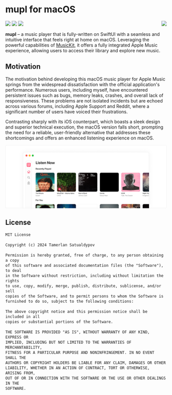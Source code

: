 # mupl for macOS

<img align="right" src="https://github.com/mupl-app/mupl-macos/blob/feature/readme/.github/resources/logo.png?raw=true" height="128">

![](https://img.shields.io/badge/platform-macOS-blue)
![](https://img.shields.io/github/v/release/mupl-app/mupl-macos)
![](https://img.shields.io/github/downloads/mupl-app/mupl-macos/total?style=social)

**mupl** – a music player that is fully-written on SwiftUI with a seamless and intuitive interface that feels right at home on macOS. Leveraging the powerful capabilities of [MusicKit](https://developer.apple.com/musickit/), it offers a fully integrated Apple Music experience, allowing users to access their library and explore new music.

## Motivation

The motivation behind developing this macOS music player for Apple Music springs from the widespread dissatisfaction with the official application's performance. Numerous users, including myself, have encountered persistent issues such as bugs, memory leaks, crashes, and overall lack of responsiveness. These problems are not isolated incidents but are echoed across various forums, including Apple Support and Reddit, where a significant number of users have voiced their frustrations. 

Contrasting sharply with its iOS counterpart, which boasts a sleek design and superior technical execution, the macOS version falls short, prompting the need for a reliable, user-friendly alternative that addresses these shortcomings and offers an enhanced listening experience on macOS.

<picture width="1024">
  <source media="(prefers-color-scheme: dark)" srcset="./.github/resources/banner-dark.png">
  <img src="./.github/resources/banner-light.png">
</picture>

## License

```
MIT License

Copyright (c) 2024 Tamerlan Satualdypov

Permission is hereby granted, free of charge, to any person obtaining a copy
of this software and associated documentation files (the "Software"), to deal
in the Software without restriction, including without limitation the rights
to use, copy, modify, merge, publish, distribute, sublicense, and/or sell
copies of the Software, and to permit persons to whom the Software is
furnished to do so, subject to the following conditions:

The above copyright notice and this permission notice shall be included in all
copies or substantial portions of the Software.

THE SOFTWARE IS PROVIDED "AS IS", WITHOUT WARRANTY OF ANY KIND, EXPRESS OR
IMPLIED, INCLUDING BUT NOT LIMITED TO THE WARRANTIES OF MERCHANTABILITY,
FITNESS FOR A PARTICULAR PURPOSE AND NONINFRINGEMENT. IN NO EVENT SHALL THE
AUTHORS OR COPYRIGHT HOLDERS BE LIABLE FOR ANY CLAIM, DAMAGES OR OTHER
LIABILITY, WHETHER IN AN ACTION OF CONTRACT, TORT OR OTHERWISE, ARISING FROM,
OUT OF OR IN CONNECTION WITH THE SOFTWARE OR THE USE OR OTHER DEALINGS IN THE
SOFTWARE.
```
